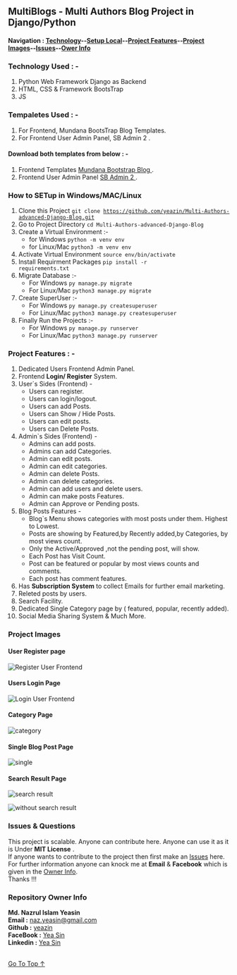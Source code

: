 ##  MultiBlogs - Multi Authors Blog Project in Django/Python
#### Navigation : [Technology](#technology-used---)--[Setup Local](#how-to-setup-in-windowsmaclinux)--[Project Features](#project-features---)--[Project Images](#project-images)--[Issues](#issues--questions)--[Ower Info ](#repository-owner-info) 

  

### Technology Used : -
1. Python Web Framework Django as Backend
2. HTML, CSS & Framework BootsTrap  
3. JS

### Tempaletes Used : -
1. For Frontend, Mundana BootsTrap Blog Templates. 
2. For Frontend User Admin Panel, SB Admin 2 .

#### Download both templates from below : -
1. Frontend Templates [ Mundana Bootstrap Blog ](https://www.wowthemes.net/mundana-free-html-bootstrap-template/).
2. Frontend User Admin Panel [ SB Admin 2 ](https://startbootstrap.com/theme/sb-admin-2).

### How to SETup in Windows/MAC/Linux
1. Clone this Project <code>git clone https://github.com/yeazin/Multi-Authors-advanced-Django-Blog.git </code>
2. Go to Project Directory <code>cd Multi-Authors-advanced-Django-Blog </code>
3. Create a Virtual Environment :-
    * for Windows <code>python -m venv env </code>
    * for Linux/Mac <code>python3 -m venv env </code>
4. Activate Virtual Environment <code>source env/bin/activate </code>
5. Install Requirment Packages <code>pip install -r requirements.txt</code>
6. Migrate Database :-
    * For Windows <code>py manage.py migrate</code>
    * For Linux/Mac <code>python3 manage.py migrate</code>
7. Create SuperUser :-
    * For Windows <code>py manage.py createsuperuser</code>
    * For Linux/Mac <code>python3 manage.py createsuperuser</code>
8. Finally Run the Projects :-
    * For Windows <code>py manage.py runserver</code>
    * For Linux/Mac <code>python3 manage.py runserver</code>

### Project Features : -

1. Dedicated Users Frontend Admin Panel.
2. Frontend __Login/ Register__ System.
3. User`s Sides (Frontend) -
    * Users can register.
    * Users can login/logout.
    * Users can add Posts.
    * Users can Show / Hide Posts.
    * Users can edit posts.
    * Users can Delete Posts.
4. Admin`s Sides (Frontend) -
    * Admins can add posts.
    * Admins can add Categories.
    * Admin can edit posts.
    * Admin can edit categories.
    * Admin can delete Posts.
    * Admin can delete categories.
    * Admin can add users and delete users.
    * Admin can make posts Features.
    * Admin can Approve or Pending posts.
5. Blog Posts Features - 
    * Blog`s Menu shows categories with most posts under them. Highest to Lowest.
    * Posts are showing by Featured,by Recently added,by Categories, by most views count.
    * Only the Active/Approved ,not the pending post, will show.
    * Each Post has Visit Count.
    * Post can be featured or popular by most views counts and comments.
    * Each post has comment features.
6. Has __Subscription System__ to collect Emails for further email marketing.
7. Releted posts by users.
8. Search Facility.
9. Dedicated Single Category page by ( featured, popular, recently added).
10. Social Media Sharing System & Much More.

### Project Images 

#### User Register page
![Register User Frontend](images/readme/register.png "Frontend User Register Page")
#### Users Login Page
![Login User Frontend](images/readme/login.png "Frontend User Login Page")
#### Category Page
![category](images/readme/category.png "category page")
#### Single Blog Post Page
![single](images/readme/single.png "single blog page")
#### Search Result Page
![search result](images/readme/search.png "search result")

![without search result](images/readme/without_search.png " without search result")
### Issues & Questions
This project is scalable. Anyone can contribute here. Anyone can use it as it is Under __MIT License__ .<br>
If anyone wants to contribute to the project then first make an [Issues](https://github.com/yeazin/Multi-Authors-advanced-Django-Blog/issues) here.<br>
For further information anyone can knock me at __Email__ & __Facebook__ which is given in the [Owner Info](#repository-owner-info). <br>
Thanks !!!<br>
### Repository Owner Info 

__Md. Nazrul Islam Yeasin__ <br>
__Email :__ [ naz.yeasin@gmail.com ](mailto:naz.yeasin@gmail.com) <br>
__Github :__ [yeazin](https://github.com/yeazin)<br>
__FaceBook :__ [Yea Sin](https://facebook.com/yeariha.farsin) <br>
__Linkedin :__ [Yea Sin](https://www.linkedin.com/in/yeazin/)
<br>
<br>

[Go To Top ↑ ](#multiblogs---multi-authors-blog-project-in-djangopython)  








